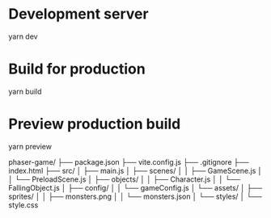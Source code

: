 # Development server
yarn dev

# Build for production
yarn build

# Preview production build
yarn preview


phaser-game/
├── package.json
├── vite.config.js
├── .gitignore
├── index.html
├── src/
│   ├── main.js
│   ├── scenes/
│   │   ├── GameScene.js
│   │   └── PreloadScene.js
│   ├── objects/
│   │   ├── Character.js
│   │   └── FallingObject.js
│   ├── config/
│   │   └── gameConfig.js
│   └── assets/
│       ├── sprites/
│       │   ├── monsters.png
│       │   └── monsters.json
│       └── styles/
│           └── style.css